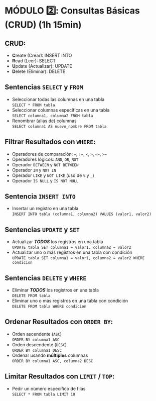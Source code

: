 # MÓDULO :two:: Consultas Básicas (CRUD) (1h 15min)

## CRUD:
- **C**reate (Crear): INSERT INTO
- **R**ead (Leer): SELECT
- **U**pdate (Actualizar): UPDATE
- **D**elete (Eliminar): DELETE

## Sentencias `SELECT` y `FROM`
- Seleccionar todas las columnas en una tabla  
  `SELECT * FROM tabla`
- Seleccionar columnas específicas en una tabla  
  `SELECT columna1, columna2 FROM tabla`
- Renombrar (alias de) columnas  
  `SELECT columna1 AS nuevo_nombre FROM tabla`

## Filtrar Resultados con `WHERE`:
- Operadores de comparación: `=`, `!=`, `<`, `>`, `<=`, `>=`
- Operadores lógicos: `AND`, `OR`, `NOT`
- Operador `BETWEEN` y `NOT BETWEEN`
- Operador `IN` y `NOT IN`
- Operador `LIKE` y `NOT LIKE` (uso de `%` y `_`)
- Operador `IS NULL` y `IS NOT NULL`

## Sentencia `INSERT INTO`
- Insertar un registro en una tabla  
  `INSERT INTO tabla (columna1, columna2) VALUES (valor1, valor2)`

## Sentencias `UPDATE` y `SET`
- Actualizar ***TODOS*** los registros en una tabla  
  `UPDATE tabla SET columna1 = valor1, columna2 = valor2`
- Actualizar uno o más registros en una tabla con condición  
  `UPDATE tabla SET columna1 = valor1, columna2 = valor2 WHERE condicion`

## Sentencias `DELETE` y `WHERE`
- Eliminar ***TODOS*** los registros en una tabla  
  `DELETE FROM tabla`
- Eliminar uno o más registros en una tabla con condición  
  `DELETE FROM tabla WHERE condicion`

## Ordenar Resultados con `ORDER BY`:
- Orden ascendente (`ASC`)  
  `ORDER BY columna1 ASC`
- Orden descendente (`DESC`)  
  `ORDER BY columna1 DESC`
- Ordenar usando **múltiples** columnas  
  `ORDER BY columna1 ASC, columna2 DESC`

## Limitar Resultados con `LIMIT` / `TOP`:
- Pedir un número específico de filas  
  `SELECT * FROM tabla LIMIT 10`